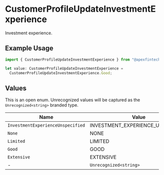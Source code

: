 # CustomerProfileUpdateInvestmentExperience

Investment experience.

## Example Usage

```typescript
import { CustomerProfileUpdateInvestmentExperience } from "@apexfintechsolutions/ascend-sdk/models/components";

let value: CustomerProfileUpdateInvestmentExperience =
  CustomerProfileUpdateInvestmentExperience.Good;
```

## Values

This is an open enum. Unrecognized values will be captured as the `Unrecognized<string>` branded type.

| Name                              | Value                             |
| --------------------------------- | --------------------------------- |
| `InvestmentExperienceUnspecified` | INVESTMENT_EXPERIENCE_UNSPECIFIED |
| `None`                            | NONE                              |
| `Limited`                         | LIMITED                           |
| `Good`                            | GOOD                              |
| `Extensive`                       | EXTENSIVE                         |
| -                                 | `Unrecognized<string>`            |